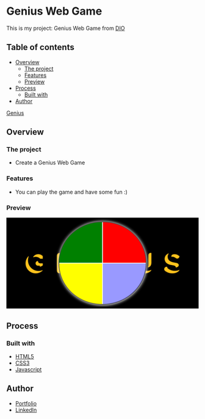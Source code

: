 # Genius Web Game

This is my project: Genius Web Game from [DIO](https://web.dio.me)

## Table of contents

- [Overview](#overview)
  - [The project](#the-project)
  - [Features](#features)
  - [Preview](#preview)
- [Process](#process)
  - [Built with](#built-with)
- [Author](#author)

[Genius](https://GeniusWebGame.netlify.app)

## Overview

### The project

- Create a Genius Web Game

### Features

- You can play the game and have some fun :)

### Preview

![Project](./src/Images/project.png)

## Process

### Built with

- [HTML5](https://www.w3schools.com/html/)
- [CSS3](https://developer.mozilla.org/pt-BR/docs/Web/CSS)
- [Javascript](https://www.javascript.com)

## Author

- [Portfolio](https://ruanheleno.github.io)
- [LinkedIn](https://www.linkedin.com/in/ruanheleno/)